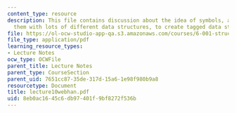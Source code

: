 ```yaml
---
content_type: resource
description: This file contains discussion about the idea of symbols, and combining
  them with lots of different data structures, to create tagged data structures.
file: https://ol-ocw-studio-app-qa.s3.amazonaws.com/courses/6-001-structure-and-interpretation-of-computer-programs-spring-2005/8eb0ac1645c6db97401f9bf8272f536b_lecture10webhan.pdf
file_type: application/pdf
learning_resource_types:
- Lecture Notes
ocw_type: OCWFile
parent_title: Lecture Notes
parent_type: CourseSection
parent_uid: 7651cc87-35de-317d-15a6-1e98f980b9a8
resourcetype: Document
title: lecture10webhan.pdf
uid: 8eb0ac16-45c6-db97-401f-9bf8272f536b
---
```

